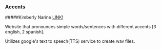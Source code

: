 ### Accents 
#####Kimberly Narine
[LINK!](http://kim-n.github.io/accent)

Website that pronounces simple words/sentences with different accents [3 english, 2 spanish].

Utilizes google's text to speech(TTS) service to create wav files.


